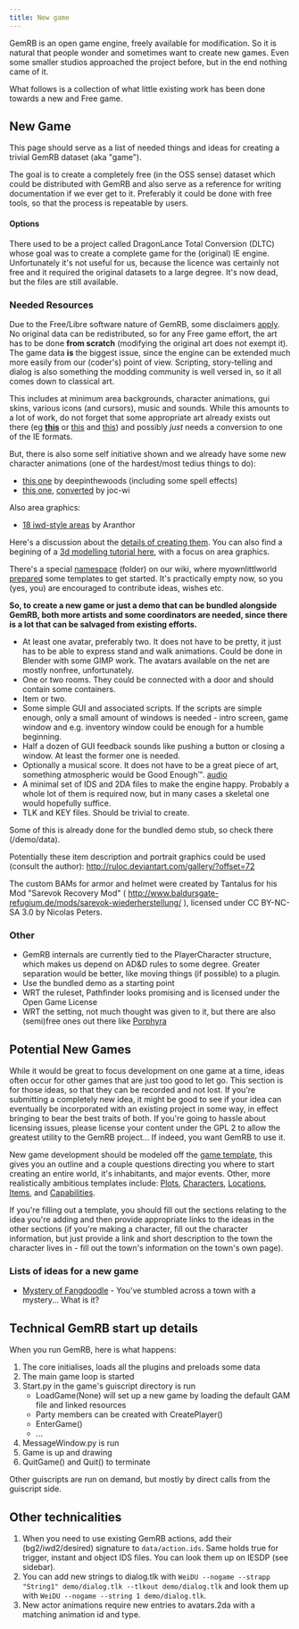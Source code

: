 ```yaml
---
title: New game
---
```


GemRB is an open game engine, freely available for modification. So it is natural
that people wonder and sometimes want to create new games. Even some smaller studios
approached the project before, but in the end nothing came of it.

What follows is a collection of what little existing work has been done towards a
new and Free game.

## New Game

This page should serve as a list of needed things and ideas for creating
a trivial GemRB dataset (aka "game").

The goal is to create a completely free (in the OSS sense) dataset which
could be distributed with GemRB and also serve as a reference for
writing documentation if we ever get to it. Preferably it could be done
with free tools, so that the process is repeatable by users.

#### Options

There used to be a project called DragonLance Total Conversion (DLTC)
whose goal was to create a complete game for the (original) IE engine.
Unfortunately it's not useful for us, because the licence was certainly
not free and it required the original datasets to a large degree. It's
now dead, but the files are still available.

### Needed Resources

Due to the Free/Libre software nature of GemRB, some disclaimers
[apply](http://gibberlings3.net/forums/topic/9615-a). No original data
can be redistributed, so for any Free game effort, the art has to be
done **from scratch** (modifying the original art does not exempt it).
The game data **is** the biggest issue, since the engine can be extended
much more easily from our (coder's) point of view. Scripting,
story-telling and dialog is also something the modding community is well
versed in, so it all comes down to classical art.

This includes at minimum <span class="underline">area backgrounds,
character animations, gui skins, various icons (and cursors)</span>,
music and sounds. While this amounts to a lot of work, do not forget
that some appropriate art already exists out there (eg
**[this](http://opengameart.org/)** or
[this](http://search.freegamedev.net/) and
[this](http://soundbible.com/)) and possibly *just* needs a conversion
to one of the IE formats.

But, there is also some self initiative shown and we already have some
new character animations (one of the hardest/most tedius things to do):

  - [this one](http://gibberlings3.net/forums/topic/21396-a) by
    deepinthewoods (including some spell effects)
  - [this one](http://gibberlings3.net/forums/topic/20190-a),
    [converted](http://opengameart.org/content/big-one-character) by
    joc-wi

Also area graphics:

  - [18 iwd-style areas](http://gibberlings3.net/forums/topic/23598-a)
    by Aranthor

Here's a discussion about the [details of creating
them](http://gibberlings3.net/forums/topic/20189-a). You can also find a
begining of a [3d modelling tutorial
here](http://www.bhaalspawn.org/3d.html), with a focus on area graphics.

There's a special [namespace](/newgame/capabilities) (folder) on our
wiki, where myownlittlworld
[prepared](http://gibberlings3.net/forums/topic/16245-a) some templates
to get started. It's practically empty now, so you (yes, you) are
encouraged to contribute ideas, wishes etc.

**So, to create a new game or just a demo that can be bundled alongside
GemRB, both more artists and some coordinators are needed, since there
is a lot that can be salvaged from existing efforts.**

  - At least one avatar, preferably two. It does not have to be pretty,
    it just has to be able to express stand and walk animations. Could
    be done in Blender with some GIMP work. The avatars available on the
    net are mostly nonfree, unfortunately.
  - One or two rooms. They could be connected with a door and should
    contain some containers.
  - Item or two.
  - Some simple GUI and associated scripts. If the scripts are simple
    enough, only a small amount of windows is needed - intro screen,
    game window and e.g. inventory window could be enough for a humble
    beginning.
  - Half a dozen of GUI feedback sounds like pushing a button or closing
    a window. At least the former one is needed.
  - Optionally a musical score. It does not have to be a great piece of
    art, something atmospheric would be Good Enough™.
    [audio](/newgame/audio)
  - A minimal set of IDS and 2DA files to make the engine happy.
    Probably a whole lot of them is required now, but in many cases a
    skeletal one would hopefully suffice.
  - TLK and KEY files. Should be trivial to create.

Some of this is already done for the bundled demo stub, so check there
(/demo/data).

Potentially these item description and portrait graphics could be used
(consult the author): <http://ruloc.deviantart.com/gallery/?offset=72>

The custom BAMs for armor and helmet were created by Tantalus for his
Mod "Sarevok Recovery Mod" (
<http://www.baldursgate-refugium.de/mods/sarevok-wiederherstellung/> ),
licensed under CC BY-NC-SA 3.0 by Nicolas Peters.

### Other

  - GemRB internals are currently tied to the PlayerCharacter structure,
    which makes us depend on AD\&D rules to some degree. Greater
    separation would be better, like moving things (if possible) to a
    plugin.
  - Use the bundled demo as a starting point
  - WRT the ruleset, Pathfinder looks promising and is licensed under
    the Open Game License
  - WRT the setting, not much thought was given to it, but there are
    also (semi)free ones out there like
    [Porphyra](http://www.rpgnow.com/browse.php?keywords=Porphyra&x=-1052&y=-161&author=&artist=&pfrom=&pto=)

## Potential New Games

While it would be great to focus development on one game at a time,
ideas often occur for other games that are just too good to let go. This
section is for those ideas, so that they can be recorded and not lost.
If you're submitting a completely new idea, it might be good to see if
your idea can eventually be incorporated with an existing project in
some way, in effect bringing to bear the best traits of both. If you're
going to hassle about licensing issues, please license your content
under the GPL 2 to allow the greatest utility to the GemRB project... If
indeed, you want GemRB to use it.

New game development should be modeled off the [game
template](/newgame/games/template), this gives you an outline and a
couple questions directing you where to start creating an entire world,
it's inhabitants, and major events. Other, more realistically ambitious
templates include: [Plots](/newgame/plots/template),
[Characters](/newgame/characters/template),
[Locations](/newgame/locations/template),
[Items](/newgame/items/template), and
[Capabilities](/newgame/capabilities/template).

If you're filling out a template, you should fill out the sections
relating to the idea you're adding and then provide appropriate links to
the ideas in the other sections (if you're making a character, fill out
the character information, but just provide a link and short description
to the town the character lives in - fill out the town's information on
the town's own page).

### Lists of ideas for a new game

  - [Mystery of Fangdoodle](/newgame/games/Mystery%20of%20Fangdoodle) -
    You've stumbled across a town with a mystery... What is it?

## Technical GemRB start up details

When you run GemRB, here is what happens:

1.  The core initialises, loads all the plugins and preloads some data
2.  The main game loop is started
3.  Start.py in the game's guiscript directory is run
      - LoadGame(None) will set up a new game by loading the default GAM
        file and linked resources
      - Party members can be created with CreatePlayer()
      - EnterGame()
      - ...
4.  MessageWindow.py is run
5.  Game is up and drawing
6.  QuitGame() and Quit() to terminate

Other guiscripts are run on demand, but mostly by direct calls from the
guiscript side.

## Other technicalities

1.  When you need to use existing GemRB actions, add their
    (bg2/iwd2/desired) signature to `data/action.ids`. Same holds true
    for trigger, instant and object IDS files. You can look them up on
    IESDP (see sidebar).
2.  You can add new strings to dialog.tlk with `WeiDU --nogame --strapp
    "String1" demo/dialog.tlk --tlkout demo/dialog.tlk` and look them up
    with `WeiDU --nogame --string 1 demo/dialog.tlk`.
3.  New actor animations require new entries to avatars.2da with a
    matching animation id and type.
